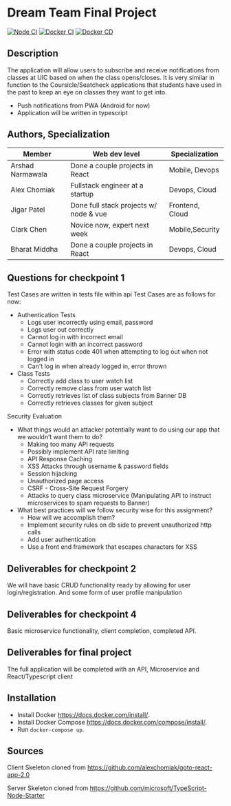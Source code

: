 # Dream Team Final Project

[![Node CI](https://github.com/ckanich-classrooms/final-project-dream-team-1/workflows/Node%20CI/badge.svg)](https://github.com/ckanich-classrooms/final-project-dream-team-1/actions?query=workflow%3A%22Node+CI%22) [![Docker CI](https://github.com/ckanich-classrooms/final-project-dream-team-1/workflows/Docker%20CI/badge.svg)](https://github.com/ckanich-classrooms/final-project-dream-team-1/actions?query=workflow%3A%22Docker+CI%22) [![Docker CD](https://github.com/ckanich-classrooms/final-project-dream-team-1/workflows/Docker%20CD/badge.svg)](https://github.com/ckanich-classrooms/final-project-dream-team-1/actions?query=workflow%3A%22Docker+CD%22)

## Description

The application will allow users to subscribe and receive notifications from classes at UIC based on when the class opens/closes. It is very similar in function to the Coursicle/Seatcheck applications that students have used in the past to keep an eye on classes they want to get into.

- Push notifications from PWA (Android for now)
- Application will be written in typescript

## Authors, Specialization

| Member           | Web dev level                   | Specialization  |
| ---------------- | ------------------------------- | --------------- |
| Arshad Narmawala | Done a couple projects in React | Mobile, Devops  |
| Alex Chomiak     | Fullstack engineer at a startup | Devops, Cloud   |
| Jigar Patel      | Done full stack projects w/ node & vue                 | Frontend, Cloud |
| Clark Chen       | Novice now, expert next week    | Mobile,Security |
| Bharat Middha    | Done a couple projects in React | Devops, Cloud   |

## Questions for checkpoint 1

Test Cases are written in tests file within api
Test Cases are as follows for now:

- Authentication Tests
  - Logs user incorrectly using email, password
  - Logs user out correctly
  - Cannot log in with incorrect email
  - Cannot login with an incorrect password
  - Error with status code 401 when attempting to log out when not logged in
  - Can't log in when already logged in, error thrown
- Class Tests
  - Correctly add class to user watch list
  - Correctly remove class from user watch list
  - Correctly retrieves list of class subjects from Banner DB
  - Correctly retrieves classes for given subject

Security Evaluation

- What things would an attacker potentially want to do using our app that we wouldn’t want them to do?
  - Making too many API requests
  - Possibly implement API rate limiting
  - API Response Caching
  - XSS Attacks through username & password fields
  - Session hijacking
  - Unauthorized page access
  - CSRF - Cross-Site Request Forgery
  - Attacks to query class microservice (Manipulating API to instruct microservices to spam requests to Banner)
- What best practices will we follow security wise for this assignment?
  - How will we accomplish them?
  - Implement security rules on db side to prevent unauthorized http calls
  - Add user authentication
  - Use a front end framework that escapes characters for XSS

## Deliverables for checkpoint 2

We will have basic CRUD functionality ready by allowing for user login/registration. And some form of user profile manipulation

## Deliverables for checkpoint 4

Basic microservice functionality, client completion, completed API.

## Deliverables for final project

The full application will be completed with an API, Microservice and React/Typescript client

## Installation

- Install Docker <https://docs.docker.com/install/>.
- Install Docker Compose <https://docs.docker.com/compose/install/>.
- Run `docker-compose up`.


## Sources

Client Skeleton cloned from <https://github.com/alexchomiak/goto-react-app-2.0>

Server Skeleton cloned from <https://github.com/microsoft/TypeScript-Node-Starter>
